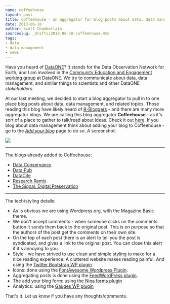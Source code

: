 ```yaml
---
name: coffeehouse
layout: post
title: Coffeehouse - an aggregator for blog posts about data, data management, etc.
date: 2013-06-18
author: Scott Chamberlain
sourceslug: _drafts/2013-06-18-coffeehouse.Rmd
tags:
- data
- data management
- news
---
```


Have you heard of [DataONE](http://www.dataone.org/)? It stands for the Data Observation Network for Earth, and I am involved in the [Community Education and Engagement working group](http://www.dataone.org/working_groups/community-education-and-engagement) at DataONE. We try to communicate about data, data management, and similar things to scientists and other DataONE *stakeholders*. 

At our last meeting, we decided to start a blog aggregator to pull in to one place blog posts about data, data management, and related topics. Those reading this blog have likely heard of [R-Bloggers](http://www.r-bloggers.com/) - and there are many more aggregator blogs. We are calling this blog aggregator **Coffeehouse** - as it's sort of a place to gather to talk/read about ideas. Check it out [here][coffee]. If you blog about data management think about adding your blog to Coffeehouse - go to the [*Add your blog*][addblog] page to do so. A screenshot:

![](/public/img/coffeehouse.png)

********************

The blogs already added to Coffeehouse:

- [Data Conservancy](http://dataconservancy.org/blog/)  
- [Data Pub](http://datapub.cdlib.org/)  
- [DataCite](http://www.datacite.org/)  
- [Research Remix](http://researchremix.wordpress.com/)  
- [The Signal: Digital Preservation](http://blogs.loc.gov/digitalpreservation/)

********************

The tech/styling details:

+ As is obvious we are using Wordpress.org, with the Magazine Basic theme.
+ We don't accept comments - when someone clicks on the comments button it sends them back to the original post. This is on purpose so that the authors of the post get the comments on their own site.
+ On the top of each post there is an alert to tell you the post is syndicated, and gives a link to the original post. You can close this alert if it's annoying to you.
+ Style - we have strived to use clean and simple styling to make for a nice reading experience. A cluttered website makes reading painful. And using the [Twitter Bootstrap WP plugin][boot]
+ Icons: done using the [FontAwesome Wordpress Plugin][fawp].
+ Aggregating posts is done using the [FeedWordPress plugin][fwp].
+ The add your blog form: using the [Nina forms plugin][ninja]
+ Analytics: using the [Gauges WP plugin][gauges]

That's it. Let us know if you have any thoughts/comments.

[coffee]: https://coffeehouse.dataone.org/
[fawp]: https://github.com/rachelbaker/Font-Awesome-WordPress-Plugin
[addblog]: https://coffeehouse.dataone.org/add-your-blog/
[fwp]: http://feedwordpress.radgeek.com/
[ninja]: http://wpninjas.com/ninja-forms/
[boot]: http://www.icontrolwp.com/our-wordpress-plugins/wordpress-twitter-bootstrap-css-plugin-home/
[gauges]: http://wordpress.org/plugins/gauges/
